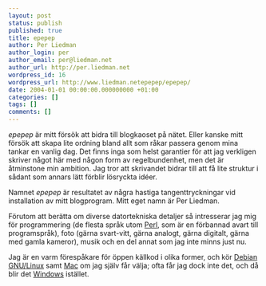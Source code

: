 ```yaml
---
layout: post
status: publish
published: true
title: epepep
author: Per Liedman
author_login: per
author_email: per@liedman.net
author_url: http://per.liedman.net
wordpress_id: 16
wordpress_url: http://www.liedman.netepepep/epepep/
date: 2004-01-01 00:00:00.000000000 +01:00
categories: []
tags: []
comments: []
---
```

<i>epepep</i> är mitt försök att bidra till blogkaoset på nätet. Eller kanske mitt försök att skapa lite ordning bland allt som råkar passera genom mina tankar en vanlig dag. Det finns inga som helst garantier för att jag verkligen skriver något här med någon form av regelbundenhet, men det är åtminstone min ambition. Jag tror att skrivandet bidrar till att få lite struktur i sådant som annars lätt förblir lösryckta idéer.

Namnet <i>epepep</i> är resultatet av några hastiga tangenttryckningar vid installation av mitt blogprogram. Mitt eget namn är Per Liedman.

Förutom att berätta om diverse datortekniska detaljer så intresserar jag mig för programmering (de flesta språk utom <a href="http://www.perl.com">Perl</a>, som är en förbannad avart till programspråk), foto (gärna svart-vitt, gärna analogt, gärna digitalt, gärna med gamla kameror), musik och en del annat som jag inte minns just nu.

Jag är en varm förespåkare för öppen källkod i olika former, och kör <a href="http://www.debian.org">Debian GNU/Linux</a> samt <a href="http://www.apple.com">Mac</a> om jag själv får välja; ofta får jag dock inte det, och då blir det <a href="http://www.microsoft.com/windows">Windows</a> istället.
